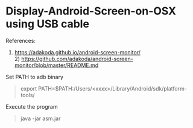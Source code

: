 # Display-Android-Screen-on-OSX using USB cable

References:<br> 
1) https://adakoda.github.io/android-screen-monitor/ <br> 2) https://github.com/adakoda/android-screen-monitor/blob/master/README.md<br>

Set PATH to adb binary
> export PATH=$PATH:/Users/\<xxxx\>/Library/Android/sdk/platform-tools/

Execute the program
> java -jar asm.jar
